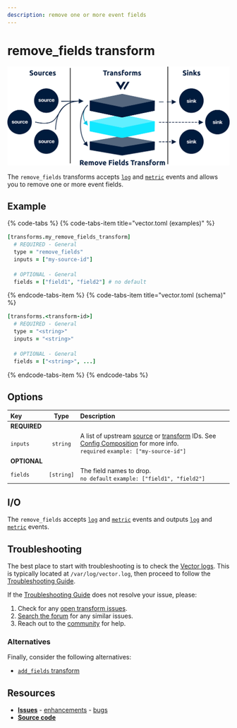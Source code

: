 ```yaml
---
description: remove one or more event fields
---
```


<!---
!!!WARNING!!!!

This file is autogenerated! Please do not manually edit this file.
Instead, please modify the contents of `dist/config/schema.toml`.
-->


# remove_fields transform

![](../../../.gitbook/assets/remove_fields-transform.svg)


The `remove_fields` transforms accepts [`log`][log_event] and [`metric`][metric_event] events and allows you to remove one or more event fields.

## Example

{% code-tabs %}
{% code-tabs-item title="vector.toml (examples)" %}
```coffeescript
[transforms.my_remove_fields_transform]
  # REQUIRED - General
  type = "remove_fields"
  inputs = ["my-source-id"]

  # OPTIONAL - General
  fields = ["field1", "field2"] # no default
```
{% endcode-tabs-item %}
{% code-tabs-item title="vector.toml (schema)" %}
```coffeescript
[transforms.<transform-id>]
  # REQUIRED - General
  type = "<string>"
  inputs = "<string>"

  # OPTIONAL - General
  fields = ["<string>", ...]
```
{% endcode-tabs-item %}
{% endcode-tabs %}

## Options

| Key  | Type  | Description |
| :--- | :---: | :---------- |
| **REQUIRED** | | |
| `inputs` | `string` | A list of upstream [source][sources] or [transform][transforms] IDs. See [Config Composition][config_composition] for more info.<br />`required` `example: ["my-source-id"]` |
| **OPTIONAL** | | |
| `fields` | `[string]` | The field names to drop.<br />`no default` `example: ["field1", "field2"]` |

## I/O

The `remove_fields` accepts [`log`][log_event] and [`metric`][metric_event] events and outputs [`log`][log_event] and [`metric`][metric_event] events.





## Troubleshooting

The best place to start with troubleshooting is to check the
[Vector logs][monitoring_logs]. This is typically located at
`/var/log/vector.log`, then proceed to follow the
[Troubleshooting Guide][troubleshooting].

If the [Troubleshooting Guide][troubleshooting] does not resolve your
issue, please:

1. Check for any [open transform issues](https://github.com/timberio/vector/issues?q=is%3Aopen+is%3Aissue+label%3A%22Transform%3A+remove_fields%22).
2. [Search the forum][search_forum] for any similar issues.
2. Reach out to the [community][community] for help.
### Alternatives

Finally, consider the following alternatives:

* [`add_fields` transform][add_fields_transform]

## Resources

* [**Issues**](https://github.com/timberio/vector/issues?q=is%3Aopen+is%3Aissue+label%3A%22Transform%3A+remove_fields%22) - [enhancements](https://github.com/timberio/vector/issues?q=is%3Aopen+is%3Aissue+label%3A%22Transform%3A+remove_fields%22+label%3A%22Type%3A+Enhancement%22) - [bugs](https://github.com/timberio/vector/issues?q=is%3Aopen+is%3Aissue+label%3A%22Transform%3A+remove_fields%22+label%3A%22Type%3A+Bug%22)
* [**Source code**](https://github.com/timberio/vector/tree/master/src/transform/remove_fields.rs)


[log_event]: "../../../about/data-model.md#log"
[metric_event]: "../../../about/data-model.md#metric"
[sources]: "../../../usage/configuration/sources"
[transforms]: "../../../usage/configuration/transforms"
[config_composition]: "../../../usage/configuration/README.md#composition"
[monitoring_logs]: "../../../administration/moonitoring.md#logs"
[troubleshooting]: "../../../usages/guides/troubleshooting.md"
[search_forum]: "https://forum.vectorproject.io/search?expanded=true"
[community]: "https://vectorproject.io/community"
[add_fields_transform]: "../../../usage/configuration/transform/add_fields.md"

